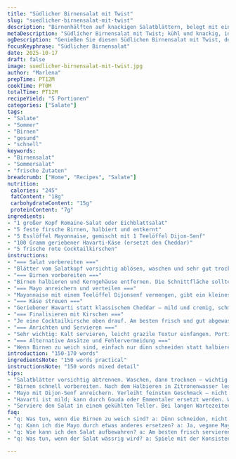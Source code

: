 ```yaml
---
title: "Südlicher Birnensalat mit Twist"
slug: "suedlicher-birnensalat-mit-twist"
description: "Birnenhälften auf knackigen Salatblättern, belegt mit einem Klecks Mayonnaise, bestreut mit geriebenem Havarti statt Cheddar, gekrönt von einer Kirsche. Ein schneller, kühler Salat, der mit Texturen spielt und mit einem Hauch von Senf in der Mayo überrascht. Ideal für Sommer oder als leichter Snack. Veränderungen an Mengen und Zutaten sorgen für eine frische Interpretation. Tipps zum Handling der Birnen, richtige Mayo-Konsistenz und Ersatzmöglichkeiten."
metaDescription: "Südlicher Birnensalat mit Twist; kühl und knackig, ideal für Sommerhits und leichte Snacks. Texturen und Aromen vereint, Geschmack pur."
ogDescription: "Genießen Sie diesen Südlichen Birnensalat mit Twist, der frische Birnen und cremige Mayo perfekt kombiniert. Eine ideale Sommererfrischung."
focusKeyphrase: "Südlicher Birnensalat"
date: 2025-10-17
draft: false
image: suedlicher-birnensalat-mit-twist.jpg
author: "Marlena"
prepTime: PT12M
cookTime: PT0M
totalTime: PT12M
recipeYield: "5 Portionen"
categories: ["Salate"]
tags:
- "Salate"
- "Sommer"
- "Birnen"
- "gesund"
- "schnell"
keywords:
- "Birnensalat"
- "Sommersalat"
- "frische Zutaten"
breadcrumb: ["Home", "Recipes", "Salate"]
nutrition: 
 calories: "245"
 fatContent: "18g"
 carbohydrateContent: "15g"
 proteinContent: "7g"
ingredients:
- "1 großer Kopf Romaine-Salat oder Eichblattsalat"
- "5 feste firsche Birnen, halbiert und entkernt"
- "5 Esslöffel Mayonnaise, gemischt mit 1 Teelöffel Dijon-Senf"
- "100 Gramm geriebener Havarti-Käse (ersetzt den Cheddar)"
- "5 frische rote Cocktailkirschen"
instructions:
- "=== Salat vorbereiten ==="
- "Blätter vom Salatkopf vorsichtig ablösen, waschen und sehr gut trocknen. Feuchte Blätter verderben den Geschmack und lassen Mayo verwässern. Breite sie locker auf einem großen Servierteller aus. Ein Tipp: Mit sauberen Händen Blätter sorgfältig arrangieren, nicht zerreißen."
- "=== Birnen vorbereiten ==="
- "Birnen halbieren und Kerngehäuse entfernen. Die Schnittfläche sollte frisch aussehen; um Braunwerden zu verhindern, sofort in Zitronenwasser legen – ich nehme immer eine Prise Zucker dazu. So bleibt die Farbe lebendig und der Geschmack hebt sich."
- "=== Mayo anreichern und verteilen ==="
- "Mayonnaise mit einem Teelöffel Dijonsenf vermengen, gibt ein kleines Kräuteraroma und peppt auf. Nicht pur nutzen, wird schnell langweilig und zu dominant. Auf jede Birnenhälfte einen großzügigen Esslöffel der Mayo-Mischung setzen. Beim Holzlöffel ruhig etwas fester darauf drücken, so bleibt das Ganze stabil beim Servieren."
- "=== Käse streuen ==="
- "Geriebener Havarti statt klassischem Cheddar – mild und cremig, schmilzt fast auf der Mayo. Gleichmäßig verteilen, aber nicht zu viel, sonst wird der Salzgehalt schnell zu präsent. Kleiner Tipp: Käse kalt reiben, sonst klebt er am Raspel fest."
- "=== Finalisieren mit Kirschen ==="
- "Je eine Cocktailkirsche oben drauf. Am besten frisch und gut abgewaschen, keine Glaskonserven verwenden, sonst wird’s matschig. Kirsche gibt den letzten Farbklecks und augenfälligen Knack. Sofort in den Kühlschrank, nicht länger als 15 Minuten stehen lassen – sonst zieht derSalat Wasser und verliert Textur."
- "=== Anrichten und Servieren ==="
- "Sehr wichtig: Kalt servieren, leicht grazile Textur einfangen. Portionsweise oder alles zusammen – je nach Anlass. Teller vorher kalt stellen gibt extra Frische beim Servieren."
- "=== Alternative Ansätze und Fehlervermeidung ==="
- "Wenn Birnen zu weich sind, einfach nur dünn schneiden statt halbieren, so hält alles besser zusammen. Mayo darf nicht zu flüssig sein, sonst läuft sie sofort runter und macht den Salat wässrig; hier hilft es, etwas Senf oder Frischkäse zu untermischen. Havarti kann gegen Gouda oder jungen Emmentaler getauscht werden ohne viel Geschmacksverlust. Kirschen können durch Granatapfelkerne ersetzt werden – gibt wow-Effekt und Säurekick."
introduction: "150-170 words"
ingredientsNote: "150 words practical"
instructionsNote: "150 words mixed detail"
tips:
- "Salatblätter vorsichtig abtrennen. Waschen, dann trocknen – wichtig zur Geschmacksbewahrung. Bei feuchten Blättern wird Mayo wässrig. Achte auf frisch aussehende Birnen – reif führt zu Matsche. Immer kühl arbeiten."
- "Birnen schnell vorbereiten. Nach dem Halbieren in Zitronenwasser legen. Verhindert Braunwerden. Nimm immer etwas Zucker dazu, um den Geschmack zu heben. Alternativen: Statt Birnen kommen auch Äpfel in Frage."
- "Mayo mit Dijon-Senf anreichern. Verleiht feinsten Geschmack – nicht zu dominant sein. Alternative: Probier vegane Mayo, aber unbedingt Senf dazu. Mit einem Holzlöffel die Mayo gleichmäßig auf die Birnenhälften setzen."
- "Havarti ist mild; kann durch Gouda oder Emmentaler ersetzt werden. Wichtig ist, dass der Käse frisch und kalt gerieben wird. Kirschen: Achte auf Frische. Granatapfelkerne bieten spannende Farb- und Geschmacksvarianten."
- "Serviere den Salat in einem gekühlten Teller. Bei langen Wartezeiten wird der Salat matschig. Kurz vor dem Servieren arrangieren. Ideal wenn alles frisch und knackig bleibt."
faq:
- "q: Was tun, wenn die Birnen zu weich sind? a: Dünn schneiden, nicht halbieren. Halten besser zusammen. Sofort in Zitronenwasser legen, um Farbe zu bewahren. So bleibt der Salat knackig."
- "q: Kann ich die Mayo durch etwas anderes ersetzen? a: Ja, vegane Mayo funktioniert gut, aber wichtig: mit Senf vermischen. Sonst wird's zu fad. Probiere auch etwas Frischkäse als Alternative für cremigen Effekt."
- "q: Wie kann ich den Salat aufbewahren? a: Am besten frisch servieren. Bei Resten: In luftdichter Box im Kühlschrank max. 15 Minuten. Die Textur wird sonst matschig. Birnen verlieren schnell die Frische."
- "q: Was tun, wenn der Salat wässrig wird? a: Spiele mit der Konsistenz der Mayo. Wenn sie zu flüssig, mische mehr Dijon-Senf oder etwas Frischkäse ein. Dadurch bleibt der Salat stabiler. Vermeide nasse Blätter."

---
```

